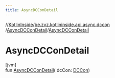 ```yaml
---
title: AsyncDCConDetail
---
```

//[KotlinInside](../../../index.html)/[be.zvz.kotlininside.api.async.dccon](../index.html)
/[AsyncDCConDetail](index.html)/[AsyncDCConDetail](-async-d-c-con-detail.html)

# AsyncDCConDetail

[jvm]\
fun [AsyncDCConDetail](-async-d-c-con-detail.html)(
dcCon: [DCCon](../../be.zvz.kotlininside.api.type/-d-c-con/index.html))




